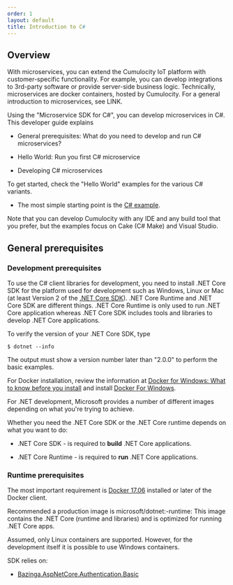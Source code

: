 ```yaml
---
order: 1
layout: default
title: Introduction to C#
---
```


## Overview

With microservices, you can extend the Cumulocity IoT platform with customer-specific functionality. For example, you can develop integrations to 3rd-party software or provide server-side business logic. Technically, microservices are docker containers, hosted by Cumulocity. For a general introduction to microservices, see LINK. 

Using the "Microservice SDK for C#", you can develop microservices in C#. This developer guide explains

* General prerequisites: What do you need to develop and run C# microservices?

* Hello World: Run you first C# microservice

* Developing C# microservices

To get started, check the "Hello World" examples for the various C# variants.

* The most simple starting point is the [C# example](/guides/cs/hello-world-basic).


Note that you can develop Cumulocity with any IDE and any build tool that you prefer, but the examples focus on  Cake (C# Make) and Visual Studio. 


## General prerequisites


### **Development prerequisites**

To use the C# client libraries for development, you need to install .NET Core SDK for the platform used for development such as Windows, Linux or Mac (at least Version 2 of the [.NET Core SDK](https://www.microsoft.com/net/download/windows)). .NET Core Runtime and .NET Core SDK are different things. .NET Core Runtime is only used to run .NET Core application whereas .NET Core SDK includes tools and libraries to develop .NET Core applications. 


To verify the version of your .NET Core SDK, type

	$ dotnet --info

The output must show a version number later than "2.0.0" to perform the basic examples.

For Docker installation, review the information at [Docker for Windows: What to know before you install](https://docs.docker.com/docker-for-windows/install/#what-to-know-before-you-install) and install [Docker For Windows](https://docs.docker.com/docker-for-windows/install/).

For .NET development, Microsoft provides a number of different images depending on what you're trying to achieve.

Whether you need the .NET Core SDK or the .NET Core runtime depends on what you want to do:

* .NET Core SDK - is required to **build** .NET Core applications.

* .NET Core Runtime - is required to **run** .NET Core applications.

### **Runtime prerequisites**

The most important requirement is [Docker 17.06](https://docs.docker.com/release-notes/docker-ce/) installed  or later of the Docker client.

Recommended a production image is microsoft/dotnet:<version>-runtime: This image contains the .NET Core (runtime and libraries) and is optimized for running .NET Core apps.

Assumed, only Linux containers are supported. However, for the development itself it is possible to use Windows containers.

SDK relies on:

* [Bazinga.AspNetCore.Authentication.Basic](https://github.com/bruno-garcia/Bazinga.AspNetCore.Authentication.Basic)
